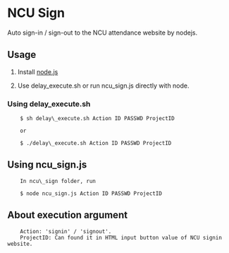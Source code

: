 # NCU Sign

Auto sign-in / sign-out to the NCU attendance website by nodejs.

## Usage

1. Install [node.js](http://www.nodejs.org)

2. Use delay\_execute.sh or run ncu\_sign.js directly with node.

### Using delay\_execute.sh

        $ sh delay\_execute.sh Action ID PASSWD ProjectID

        or

        $ ./delay\_execute.sh Action ID PASSWD ProjectID

## Using ncu\_sign.js 

        In ncu\_sign folder, run

        $ node ncu_sign.js Action ID PASSWD ProjectID

## About execution argument

        Action: 'signin' / 'signout'.
        ProjectID: Can found it in HTML input button value of NCU signin website.